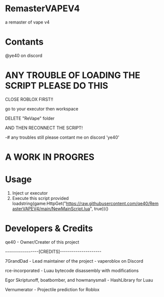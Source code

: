 # RemasterVAPEV4
a remaster of vape v4

# Contants
@ye40 on discord


# ANY TROUBLE OF LOADING THE SCRIPT PLEASE DO THIS


CLOSE ROBLOX FIRST!!


go to your executor then workspace


DELETE "ReVape" folder


AND THEN RECONNECT THE SCRIPT!


-# any troubles still please contant me on discord 'ye40'

# A WORK IN PROGRES


# Usage
1. Inject ur executor
2. Execute this script provided
loadstring(game:HttpGet("https://raw.githubusercontent.com/qe40/RemasterVAPEV4/main/NewMainScript.lua", true))()

# Developers & Credits
qe40 - Owner/Creater of this project


-----------------[CREDITS]---------------------

7GrandDad - Lead maintainer of the project - vaperoblox on Discord


rce-incorporated - Luau bytecode disassembly with modifications


Egor Skriptunoff, boatbomber, and howmanysmall - HashLibrary for Luau


Vernumerator - Projectile prediction for Roblox
